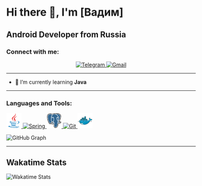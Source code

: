# Hi there 👋, I'm [Вадим]

## Android Developer from Russia

### Connect with me:
<p align="center">
  <a href="https://t.me/+OoI8UWDVVm0yMDNi">
    <img src="https://raw.githubusercontent.com/devicons/devicon/master/icons/telegram/telegram-original.svg" alt="Telegram" width="40" height="40"/>
  </a>
  <a href="mailto:ваш_email@mail.ru">
    <img src="https://raw.githubusercontent.com/devicons/devicon/master/icons/gmail/gmail-original.svg" alt="Gmail" width="40" height="40"/>
  </a>
</p>

---

- 🌱 I’m currently learning **Java**

---

<h3 align="left">Languages and Tools:</h3>
<p align="left">
  <a href="https://developer.android.com" target="_blank" rel="noreferrer">
    <img src="https://raw.githubusercontent.com/devicons/devicon/master/icons/java/java-original.svg" alt="Java" width="40" height="40"/>
  </a> 
  <a href="https://spring.io/" target="_blank" rel="noreferrer">
    <img src="https://www.vectorlogo.zone/logos/springio/springio-icon.svg" alt="Spring" width="40" height="40"/>
  </a>  
  <a href="https://www.postgresql.org/" target="_blank" rel="noreferrer">
    <img src="https://raw.githubusercontent.com/devicons/devicon/master/icons/postgresql/postgresql-original.svg" alt="PostgreSQL" width="40" height="40"/>
  </a>  
  <a href="https://git-scm.com/" target="_blank" rel="noreferrer">
    <img src="https://www.vectorlogo.zone/logos/git-scm/git-scm-icon.svg" alt="Git" width="40" height="40"/>
  </a> 
  <a href="https://www.docker.com/" target="_blank" rel="noreferrer">
    <img src="https://raw.githubusercontent.com/devicons/devicon/master/icons/docker/docker-original.svg" alt="Docker" width="40" height="40"/>
  </a>  
</p>


![GitHub Graph](https://activity-graph.herokuapp.com/graph?username=ваш_username&theme=react-dark)

---

<h2 align="left">Wakatime Stats</h2>

![Wakatime Stats](https://github-readme-stats.vercel.app/api/wakatime?username=ваш_username&layout=compact&theme=dark)
